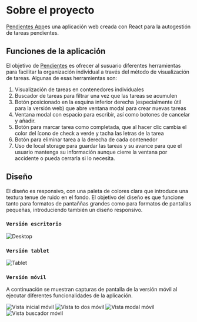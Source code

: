 # Sobre el proyecto

[Pendientes App](https://alerileri.github.io/tareas-app/)es una aplicación web creada con React para la autogestión de tareas pendientes. 



## Funciones de la aplicación

 El objetivo de [Pendientes](https://alerileri.github.io/tareas-app/) es ofrecer al susuario diferentes herramientas para facilitar la organización individual a través del método de visualización de tareas. Algunas de esas herramientas son:
 1. Visualización de tareas en contenedores individuales
 2. Buscador de tareas para filtrar una vez que las tareas se acumulen
 3. Botón posicionado en la esquina inferior derecha (especialmente útil para la versión web) que abre ventana modal para crear nuevas tareas
 4. Ventana modal con espacio para escribir, así como botones de cancelar y añadir.
 5. Botón para marcar tarea como completada, que al hacer clic cambia el color del ícono de check a verde y tacha las letras de la tarea
 6. Botón para eliminar tarea a la derecha de cada contenedor
 7. Uso de local storage para guardar las tareas y su avance para que el usuario mantenga su información aunque cierre la ventana por accidente o pueda cerrarla si lo necesita.


## Diseño
El diseño es responsivo, con una paleta de colores clara que introduce una textura tenue de ruido en el fondo. El objetivo del diseño es que funcione tanto para formatos de pantaññas grandes como para formatos de pantallas pequeñas, introduciendo también un diseño responsivo.

### `Versión escritorio`
![Desktop](https://github.com/alerileri/tareas-app/blob/main/img/pendientes-app-desktop.png?raw=true)

### `Versión tablet` 
![Tablet](https://github.com/alerileri/tareas-app/blob/main/img/pendientes-app-ipad.png?raw=true)

### `Versión móvil` 
A continuación se muestran capturas de pantalla de la versión móvil al ejecutar diferentes funcionalidades de la aplicación.

![Vista inicial móvil](https://github.com/alerileri/tareas-app/blob/main/img/pendientes-app-1.png?raw=true)
![Vista to dos móvil](https://github.com/alerileri/tareas-app/blob/main/img/pendientes-app-2.png?raw=true)
![Vista modal móvil](https://github.com/alerileri/tareas-app/blob/main/img/pendientes-app-3.png?raw=true)
![Vista buscador móvil](https://github.com/alerileri/tareas-app/blob/main/img/pendientes-app-4.png?raw=true)



